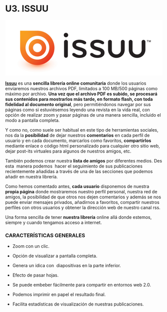 # U3. ISSUU


![Fig 4.11  icommunity.ie Licencia Creative Commons](img/issuu_logo-.jpg)




[**Issuu**](http://issuu.com/) es una **sencilla librería online comunitaria** donde los usuarios enviaremos nuestros archivos PDF, limitados a 100 MB/500 páginas como máximo por archivo. **Una vez que el archivo PDF es subido, se procesará sus contenidos para mostrarlos más tarde, en formato flash, con toda fidelidad al documento original**, pero permitiéndonos navegar por sus páginas como si estuviésemos leyendo una revista en la vida real, con opción de realizar zoom y pasar páginas de una manera sencilla, incluido el modo a pantalla completa.  
  
Y como no, como suele ser habitual en este tipo de herramientas sociales, nos da la **posibilidad** de dejar nuestros **comentarios** en cada perfil de usuario y en cada documento, marcarlos como favoritos, **compartirlos** mediante enlace o código html personalizado para cualquier otro sitio web, dejar post-its virtuales para algunos de nuestros amigos, etc.

También podemos crear nuestra **lista de amigos** por diferentes medios. Des esta  manera podemos  hacer el seguimiento de sus publicaciones recientemente añadidas a través de una de las secciones que podemos añadir en nuestra librería.

Como hemos comentado antes, **cada usuario** disponemos de nuestra **propia página** donde mostraremos nuestro perfil personal, nuestra red de amigos, la posibilidad de que otros nos dejen comentarios y además se nos puede enviar mensajes privados, añadirnos a favoritos, compartir nuestros perfiles con otros usuarios y obtener la dirección web de nuestro canal rss.

Una forma sencilla de tener **nuestra librería** online allá donde estemos, siempre y cuando tengamos acceso a internet.

### CARACTERÍSTICAS GENERALES

*   Zoom con un clic.
*   Opción de visualizar a pantalla completa.
*   Genera un idica con  diapositivas en la parte inferior.
*   Efecto de pasar hojas.
*   Se puede embeber fácilmente para compartir en entornos web 2.0.  
    
*   Podemos imprimir en papel el resultado final.  
    
*   Facilita estadísticas de visualización de nuestras publicaciones.

